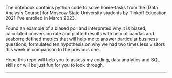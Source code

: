 The notebook contains python code to solve home-tasks from the [Data Analysis Course] for Moscow State University students by Tinkoff Education 2021 I've enrolled in March 2023.   



Found an example of a biased poll and interpreted why it is biased; calculated conversion rate and plotted results with help of pandas and seaborn; defined metrics that will help me to answer particular business questions; formulated ten hypothesis on why we had two times less visitors this week in comparison to the previous one. 

 



Hope this repo will help you to assess my coding, data analytics and SQL skills or will be just fun for you to look through.    



------------------------------------------------------------------------------------------------------------------------------------
